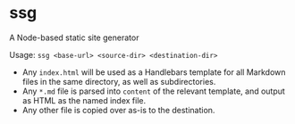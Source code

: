 # ssg
A Node-based static site generator

Usage: `ssg <base-url> <source-dir> <destination-dir>`

* Any `index.html` will be used as a Handlebars template for all Markdown files in the same directory, as well as subdirectories.
* Any `*.md` file is parsed into `content` of the relevant template, and output as HTML as the named index file.
* Any other file is copied over as-is to the destination.
